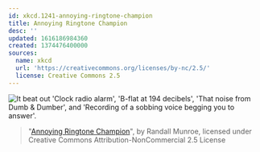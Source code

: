 ```yaml
---
id: xkcd.1241-annoying-ringtone-champion
title: Annoying Ringtone Champion
desc: ''
updated: 1616186984360
created: 1374476400000
sources:
  name: xkcd
  url: 'https://creativecommons.org/licenses/by-nc/2.5/'
  license: Creative Commons 2.5
---
```

![It beat out 'Clock radio alarm', 'B-flat at 194 decibels', 'That noise from Dumb & Dumber', and 'Recording of a sobbing voice begging you to answer'.](https://imgs.xkcd.com/comics/annoying_ringtone_champion.png)
> "[Annoying Ringtone Champion](https://xkcd.com/1241/)", by Randall Munroe, licensed under Creative Commons Attribution-NonCommercial 2.5 License
